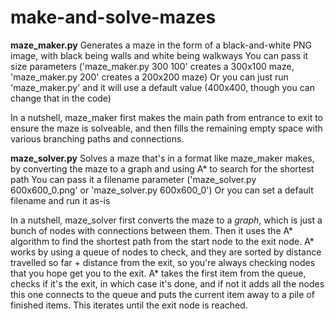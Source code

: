# make-and-solve-mazes
<b>maze_maker.py</b>
Generates a maze in the form of a black-and-white PNG image, with black being walls and white being walkways
You can pass it size parameters ('maze_maker.py 300 100' creates a 300x100 maze, 'maze_maker.py 200' creates a 200x200 maze)
Or you can just run 'maze_maker.py' and it will use a default value (400x400, though you can change that in the code)

In a nutshell, maze_maker first makes the main path from entrance to exit to ensure the maze is solveable, and then fills the remaining empty space with various branching paths and connections.


<b>maze_solver.py</b>
Solves a maze that's in a format like maze_maker makes, by converting the maze to a graph and using A* to search for the shortest path
You can pass it a filename parameter ('maze_solver.py 600x600_0.png' or 'maze_solver.py 600x600_0')
Or you can set a default filename and run it as-is

In a nutshell, maze_solver first converts the maze to a <i>graph</i>, which is just a bunch of nodes with connections between them. Then it uses the A* algorithm to find the shortest path from the start node to the exit node. A* works by using a queue of nodes to check, and they are sorted by distance travelled so far + distance from the exit, so you're always checking nodes that you hope get you to the exit. A* takes the first item from the queue, checks if it's the exit, in which case it's done, and if not it adds all the nodes this one connects to the queue and puts the current item away to a pile of finished items. This iterates until the exit node is reached.
